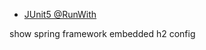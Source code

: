 - [JUnit5 @RunWith](http://www.baeldung.com/junit-5-runwith)

show spring framework embedded  h2 config